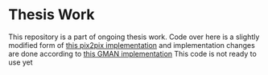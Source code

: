 # Thesis Work
This repository is a part of ongoing thesis work.
Code over here is a slightly modified form of [this pix2pix implementation](https://github.com/affinelayer/pix2pix-tensorflow) and implementation changes are done according to [this GMAN implementation](https://github.com/iDurugkar/GMAN)
This code is not ready to use yet
